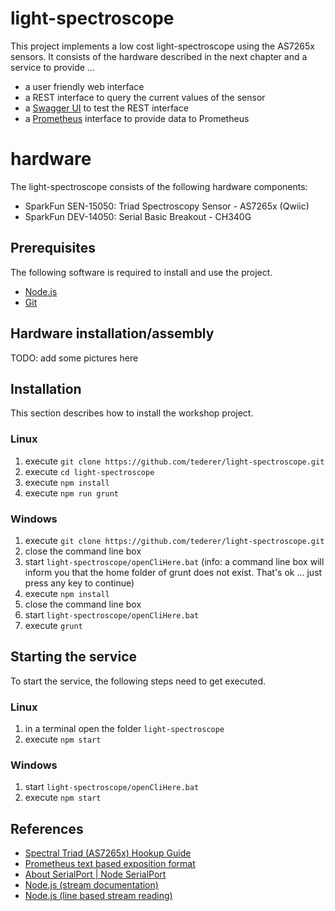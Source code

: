# light-spectroscope

This project implements a low cost light-spectroscope using the AS7265x sensors. It consists of the hardware described in the next chapter and a service to provide ...

* a user friendly web interface
* a REST interface to query the current values of the sensor
* a [Swagger UI](https://swagger.io/tools/swagger-ui/) to test the REST interface
* a [Prometheus](https://prometheus.io) interface to provide data to Prometheus

# hardware

The light-spectroscope consists of the following hardware components:

* SparkFun SEN-15050: Triad Spectroscopy Sensor - AS7265x (Qwiic)
* SparkFun DEV-14050: Serial Basic Breakout - CH340G

## Prerequisites

The following software is required to install and use the project.

* [Node.js](https://nodejs.org/en/download/)
* [Git](https://git-scm.com/download/win)

## Hardware installation/assembly

TODO: add some pictures here

## Installation

This section describes how to install the workshop project.

### Linux
1. execute `git clone https://github.com/tederer/light-spectroscope.git`
2. execute `cd light-spectroscope`
3. execute `npm install`
4. execute `npm run grunt`

### Windows
1. execute `git clone https://github.com/tederer/light-spectroscope.git`
2. close the command line box
3. start `light-spectroscope/openCliHere.bat` (info: a command line box will inform you that the home folder of grunt does not exist. That's ok ... just press any key to continue)
4. execute `npm install`
5. close the command line box
6. start `light-spectroscope/openCliHere.bat`
7. execute `grunt`

## Starting the service 

To start the service, the following steps need to get executed.

### Linux

1. in a terminal open the folder `light-spectroscope`
2. execute `npm start`

### Windows

1. start `light-spectroscope/openCliHere.bat`
2. execute `npm start`

## References

* [Spectral Triad (AS7265x) Hookup Guide ](https://learn.sparkfun.com/tutorials/spectral-triad-as7265x-hookup-guide)
* [Prometheus text based exposition format](https://prometheus.io/docs/instrumenting/exposition_formats/)
* [About SerialPort | Node SerialPort](https://serialport.io/docs/)
* [Node.js (stream documentation)](https://nodejs.org/api/stream.html#stream)
* [Node.js (line based stream reading)](https://nodejs.org/api/readline.html#readline)